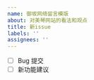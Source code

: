 ```yaml
---
name: 御坂网络留言模版
about: 对美琴网站的看法和观点
title: 新issue
labels: ''
assignees: ''
---
```


- [ ] Bug 提交
- [ ] 新功能建议

<!-- 在下面描述你的问题（此行删去… -->
